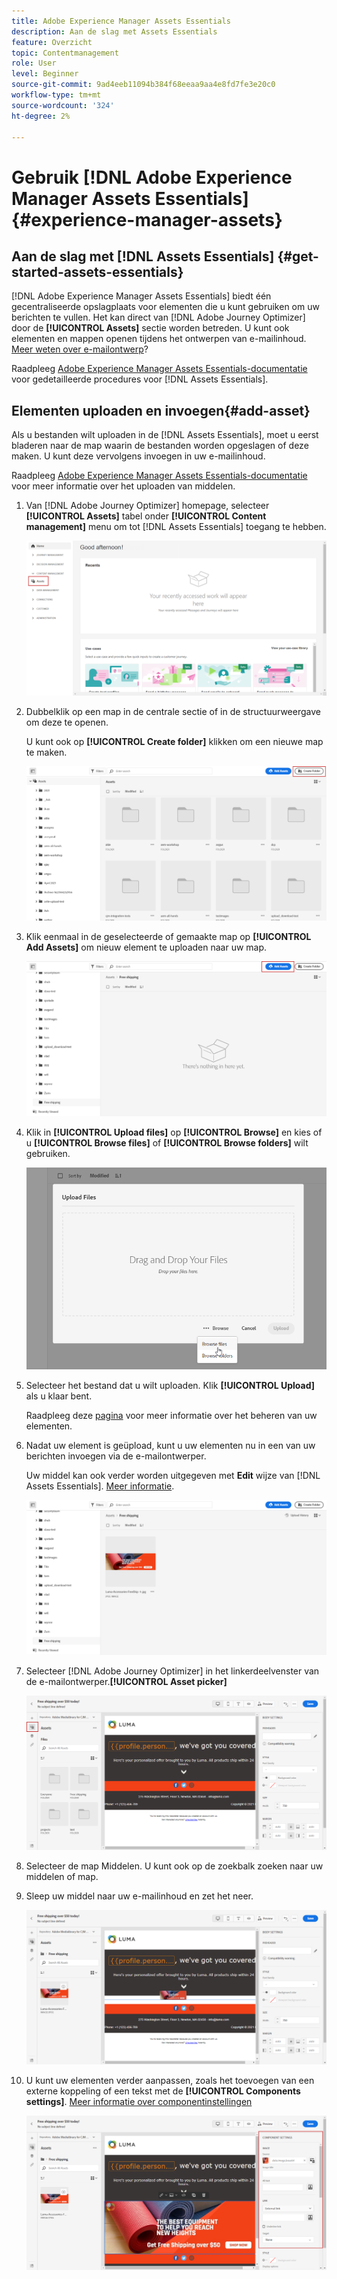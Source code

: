 ```yaml
---
title: Adobe Experience Manager Assets Essentials
description: Aan de slag met Assets Essentials
feature: Overzicht
topic: Contentmanagement
role: User
level: Beginner
source-git-commit: 9ad4eeb11094b384f68eeaa9aa4e8fd7fe3e20c0
workflow-type: tm+mt
source-wordcount: '324'
ht-degree: 2%

---
```


# Gebruik [!DNL Adobe Experience Manager Assets Essentials]  {#experience-manager-assets}

## Aan de slag met [!DNL Assets Essentials] {#get-started-assets-essentials}

[!DNL Adobe Experience Manager Assets Essentials] biedt één gecentraliseerde opslagplaats voor elementen die u kunt gebruiken om uw berichten te vullen. Het kan direct van [!DNL Adobe Journey Optimizer] door de **[!UICONTROL Assets]** sectie worden betreden. U kunt ook elementen en mappen openen tijdens het ontwerpen van e-mailinhoud. [Meer weten over e-mailontwerp](design-emails.md)?

Raadpleeg [Adobe Experience Manager Assets Essentials-documentatie](https://experienceleague.adobe.com/docs/experience-manager-assets-essentials/help/introduction.html) voor gedetailleerde procedures voor [!DNL Assets Essentials].

## Elementen uploaden en invoegen{#add-asset}

Als u bestanden wilt uploaden in de [!DNL Assets Essentials], moet u eerst bladeren naar de map waarin de bestanden worden opgeslagen of deze maken. U kunt deze vervolgens invoegen in uw e-mailinhoud.

Raadpleeg [Adobe Experience Manager Assets Essentials-documentatie](https://experienceleague.adobe.com/docs/experience-manager-assets-essentials/help/add-delete-assets.html) voor meer informatie over het uploaden van middelen.

1. Van [!DNL Adobe Journey Optimizer] homepage, selecteer **[!UICONTROL Assets]** tabel onder **[!UICONTROL Content management]** menu om tot [!DNL Assets Essentials] toegang te hebben.

   ![](assets/media_library_1.png)

1. Dubbelklik op een map in de centrale sectie of in de structuurweergave om deze te openen.

   U kunt ook op **[!UICONTROL Create folder]** klikken om een nieuwe map te maken.

   ![](assets/media_library_8.png)

1. Klik eenmaal in de geselecteerde of gemaakte map op **[!UICONTROL Add Assets]** om nieuw element te uploaden naar uw map.

   ![](assets/media_library_2.png)

1. Klik in **[!UICONTROL Upload files]** op **[!UICONTROL Browse]** en kies of u **[!UICONTROL Browse files]** of **[!UICONTROL Browse folders]** wilt gebruiken.

   ![](assets/media_library_3.png)

1. Selecteer het bestand dat u wilt uploaden. Klik **[!UICONTROL Upload]** als u klaar bent.

   Raadpleeg deze [pagina](https://experienceleague.adobe.com/docs/experience-manager-assets-essentials/help/manage-organize.html?lang=en) voor meer informatie over het beheren van uw elementen.

1. Nadat uw element is geüpload, kunt u uw elementen nu in een van uw berichten invoegen via de e-mailontwerper.

   Uw middel kan ook verder worden uitgegeven met **Edit** wijze van [!DNL Assets Essentials]. [Meer informatie](https://experienceleague.adobe.com/docs/experience-manager-assets-essentials/help/edit-images.html).

   ![](assets/media_library_12.png)

1. Selecteer [!DNL Adobe Journey Optimizer] in het linkerdeelvenster van de e-mailontwerper.**[!UICONTROL Asset picker]**

   ![](assets/media_library_5.png)

1. Selecteer de map Middelen. U kunt ook op de zoekbalk zoeken naar uw middelen of map.

1. Sleep uw middel naar uw e-mailinhoud en zet het neer.

   ![](assets/media_library_6.png)

1. U kunt uw elementen verder aanpassen, zoals het toevoegen van een externe koppeling of een tekst met de **[!UICONTROL Components settings]**. [Meer informatie over componentinstellingen](content-components.md)

   ![](assets/media_library_13.png)
